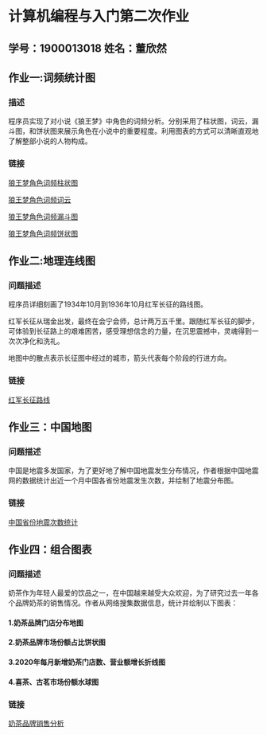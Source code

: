 # 计算机编程与入门第二次作业
## 学号：1900013018 姓名：董欣然
## 
## 作业一:词频统计图
### 描述
程序员实现了对小说《狼王梦》中角色的词频分析。分别采用了柱状图，词云，漏斗图，和饼状图来展示角色在小说中的重要程度。利用图表的方式可以清晰直观地了解整部小说的人物构成。
### 链接
[狼王梦角色词频柱状图](https://007DXR.github.io/狼王梦角色词频柱状图.html)

[狼王梦角色词频词云](https://007DXR.github.io/狼王梦角色词频词云.html)

[狼王梦角色词频漏斗图](https://007DXR.github.io/狼王梦角色词频漏斗图.html)

[狼王梦角色词频饼状图](https://007DXR.github.io/狼王梦角色词频饼状图.html)

## 
## 作业二:地理连线图
### 问题描述
程序员详细刻画了1934年10月到1936年10月红军长征的路线图。

红军长征从瑞金出发，最终在会宁会师，总计两万五千里。跟随红军长征的脚步，可体验到长征路上的艰难困苦，感受理想信念的力量，在沉思震撼中，灵魂得到一次次净化和洗礼。

地图中的散点表示长征图中经过的城市，箭头代表每个阶段的行进方向。


### 链接
[红军长征路线](https://007DXR.github.io/红军长征路线.html)

## 
## 作业三：中国地图

### 问题描述
中国是地震多发国家，为了更好地了解中国地震发生分布情况，作者根据中国地震网的数据统计出近一个月中国各省份地震发生次数，并绘制了地震分布图。


### 链接
[中国省份地震次数统计](https://007DXR.github.io/中国省份地震次数统计.html)

## 
## 作业四：组合图表
### 问题描述
奶茶作为年轻人最爱的饮品之一，在中国越来越受大众欢迎，为了研究过去一年各个品牌奶茶的销售情况。作者从网络搜集数据信息，统计并绘制以下图表：
#### 1.奶茶品牌门店分布地图
#### 2.奶茶品牌市场份额占比饼状图
#### 3.2020年每月新增奶茶门店数、营业额增长折线图
#### 4.喜茶、古茗市场份额水球图

### 链接
[奶茶品牌销售分析](https://007DXR.github.io/奶茶品牌销售分析.html)
